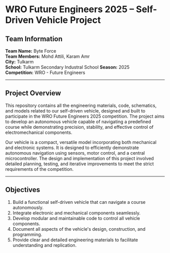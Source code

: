 # WRO Future Engineers 2025 – Self-Driven Vehicle Project

## Team Information
**Team Name:** Byte Force  
**Team Members:** Mohd Attili, Karam Amr  
**City:** Tulkarm  
**School:** Tulkarm Secondary Industral School
**Season:** 2025  
**Competition:** WRO - Future Engineers  

---

## Project Overview
This repository contains all the engineering materials, code, schematics, and models related to our self-driven vehicle, designed and built to participate in the WRO Future Engineers 2025 competition. The project aims to develop an autonomous vehicle capable of navigating a predefined course while demonstrating precision, stability, and effective control of electromechanical components.

Our vehicle is a compact, versatile model incorporating both mechanical and electronic systems. It is designed to efficiently demonstrate autonomous navigation using sensors, motor control, and a central microcontroller. The design and implementation of this project involved detailed planning, testing, and iterative improvements to meet the strict requirements of the competition.

---

## Objectives
1. Build a functional self-driven vehicle that can navigate a course autonomously.  
2. Integrate electronic and mechanical components seamlessly.  
3. Develop modular and maintainable code to control all vehicle components.  
4. Document all aspects of the vehicle's design, construction, and programming.  
5. Provide clear and detailed engineering materials to facilitate understanding and replication.  
